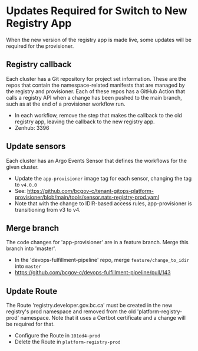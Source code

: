 # Updates Required for Switch to New Registry App

When the new version of the registry app is made live, some updates will be required for the provisioner.

## Registry callback
Each cluster has a Git repository for project set information.  These are the repos that contain the namespace-related manifests that are managed by the registry and provisioner.  Each of these repos has a GitHub Action that calls a registry API when a change has been pushed to the main branch, such as at the end of a provisioner workflow run.

* In each workflow, remove the step that makes the callback to the old registry app, leaving the callback to the new registry app.
* Zenhub: 3396

## Update sensors
Each cluster has an Argo Events Sensor that defines the workflows for the given cluster.

* Update the `app-provisioner` image tag for each sensor, changing the tag to `v4.0.0`
* See: https://github.com/bcgov-c/tenant-gitops-platform-provisioner/blob/main/tools/sensor.nats-registry-prod.yaml
* Note that with the change to IDIR-based access rules, app-provisioner is transitioning from v3 to v4.

## Merge branch
The code changes for 'app-provisioner' are in a feature branch.  Merge this branch into 'master'.
* In the 'devops-fulfillment-pipeline' repo, merge `feature/change_to_idir` into `master`
* https://github.com/bcgov-c/devops-fulfillment-pipeline/pull/143

## Update Route
The Route 'registry.developer.gov.bc.ca' must be created in the new registry's prod namespace and removed from the old 'platform-registry-prod' namespace.  Note that it uses a Certbot certificate and a change will be required for that.
* Configure the Route in `101ed4-prod`
* Delete the Route in `platform-registry-prod`

